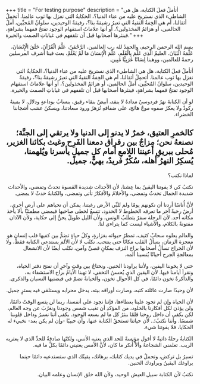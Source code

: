+++
title = "For testing purpose"
description = "أتأملُ فعلَ الكتابة، هل هي الشاطيء الذي نستريح عليه من عناء الدنيا؟، الحكايةُ التي نغزل بها ثوب عالمنا. أتحمِلُ أثقالنا، أم هي الخِفةُ النقيةُ التي تعبرُ رشيقةً بنا؟، رفيقةُ الوحيدين، سلوانُ المُحبِّين، أملُ الحالمين، أو هزائمُ المخذولين؟، أو أنها علاماتُ استفهام الوجود تفتحُ فمهما بشراهةٍ، فينثرها أصحابها قبل أن تلقفهم في غياباتِ الصمت والحيرة."
+++


<div dir="rtl">


بسم الله الرحمن الرحيم، والحمدُ لله رب العالمين، الرَّحْمَنُ، عَلَّمَ الْقُرْآنَ، خَلَقَ الْإِنْسَانَ، عَلَّمَهُ الْبَيَانَ. العليمُ الَّذِي عَلَّمَ بِالْقَلَمِ، عَلَّمَ الْإِنسَانَ مَا لَمْ يَعْلَمْ، بعث فينا أشرف المرسلين رحمةً للعالمين، ووهبنا لِسَانًا عَرَبِيًّا مُبِين. 

أتأملُ فعلَ الكتابة، هل هي الشاطيء الذي نستريح عليه من عناء الدنيا؟، الحكايةُ التي نغزل بها ثوب عالمنا. أتحمِلُ أثقالنا، أم هي الخِفةُ النقيةُ التي تعبرُ رشيقةً بنا؟، رفيقةُ الوحيدين، سلوانُ المُحبِّين، أملُ الحالمين، أو هزائمُ المخذولين؟، أو أنها علاماتُ استفهام الوجود تفتحُ فمهما بشراهةٍ، فينثرها أصحابها قبل أن تلقفهم في غياباتِ الصمت والحيرة.

 لو أن الكتابةَ نهرٌ فردوسيٌ مدادهُ لا ينفد، أبيضٌ بنقاء رقيق، ينسابُ بوداعةٍ ودلال، لا يميتهُ ركودٌ ولا يعكرُ صفوه موجٌ هائج، على ضفافهِ تُزهرُ ورود سعادتنا، ويسكنُ عشب أشجاننا الخضراء.

كالخمرِ العتيق، خمرٌ لا يدنو إلى الدنيا ولا يرتقي إلى الجنَّة؛ نصنعهُ نحن؛ مِزاجٌ بين رقراق دمعنا الفَرِح وغيث بكائنا الغزير، مُحلى ببريقِ أعيننا اللامعِ أمام كلِ جميلٍ يأسرنا ويُلهمنا، يُسكِرُ النهرُ أهله، سُكْرٌ فريدٌ، بهيٌّ، جميل.
-

لماذا نكتب؟

نكتبُ كي لا يفوتنا اليقينُ بما عِشنا، لأن الأحداث شديدة القسوة تحدثُ وتمضي، والأحداث شديدة الجمال تحدثُ وتمضي، والأحلامُ والأفكارُ تأتي وتمضي، والكتابةُ حدثٌ لا يمضي. 

لأنَّ أُناسًا أردنا أن نكونهم يومًا ولم تُلبِّي الأرض رغبتنا، يمكن أن نحياهم على أرضٍ أخرى، أرضٌ رحبةٌ آخر ما تعرفه الخطوط لا الحدود، تتسعُ لخطى صاحبها فيمضي مطمئنًا بألا يأخذ مكانه أحد. 
لأن الرحلة سفرٌ يتطلبُ الونس، ولأن الليل طويلٌ يحنُّ إلى حكاية، ولأن الآذان مفتونةٌ بالكلام، والأشياء ليست كما يتراءى لنا.

 والعالم يعلوه سحابٌ كثيف، تمطرُ حيواته بغزارةٍ، وكلُ حياةٍ تضمُّ بين كفيها قلب إنسانٍ هو معجزة الزمان، يسألُ القلب مكانًا حتى ينتحب. نكتُب لا لأن الألم يستدعي الكتابة فقط، ولا لأن الجراح تسألُ أصحابها براح النزف بمكانٍ قصيِّ وآمن، نكتُب أيضًا لأن الانشغال بمعالجةِ الجرح أحيانًا يُنسينا ألمه.

حتى لا يخوننا اليقين، ولأننا يراودنا الحنين. ونحتاجُ بين وقتٍ وآخرٍ أن نفتح دفتر الحياة، ونقرأ أيامنا فيها. لأن اليقين الذي يُحسنُ التخفي، لا تهبنا الأيامُ براح الاستشفاء به، والذاكرةُ تخون دائمًا، في كل الأحوال تخون، والخيانةُ تضمّ في قبضتيها النسيان والذكرى.

لأن وحيدًا صارت عائلته كتبه، وصارت أوراقه بيته، يدخل محرابه ويستلقي فيه بسترٍ جميل.

لأن الحياة وإن لم تجود علينا بعطاءها، فإننا نجود على أنفسنا، ربما لن يتسع الوقتُ دائمًا، ولن يؤذن لكل أفكارنا بالخلود، من المؤكدِ أن تغيب شمس وجودنا ونغرُبَ عن وجه العالم، لكن يكفي أن داخل روحنا قلمًا ينثرُ كل ما لم يسعه الوجود. يكفي أننا نسيرُ وداخل قلوبنا شمسًا.
وأننا نكتبُ؛.. 
لأن حياتنا تستحقُ الكتابة عنها، وأن حبيبًا -وإن لم يكن بعد- نخبيء له الحكايا، فلا يفوتنا شيء.

الكتابةُ رحلةٌ ذاتيةٌ لا أقول مؤنسةً للحد الذي يعنيه الأنس، ولكنّها صادقةٌ للحدِّ الذي لا يعتريه الريب. تعلمني الشجاعةُ وألاَّ أُنكر ما كان، لأنَّ الأمس يعنيني دائمًا بكلِّ ما فيه.

تسيرُ بل تركض، وتحملُ في يديك كتابك، برهانك، يقينُك الذي ستستدعيه دائمًا حينما يراوغك اليقينُ ويراودك الحنين.

نكتبُ لأن الكتابة سبيل العيش الوحيد، ولأن الله خلق الإنسان وعلمه البيان.

</div>